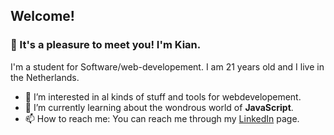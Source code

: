 ## Welcome!

### 👋 It's a pleasure to meet you! I'm Kian.
I'm a student for Software/web-developement. I am 21 years old and I live in the Netherlands.
- 👀 I’m interested in al kinds of stuff and tools for webdevelopement.
- 🌱 I’m currently learning about the wondrous world of **JavaScript**.
- 📫 How to reach me: You can reach me through my [LinkedIn](https://www.linkedin.com/in/kian-bruyenberg/) page.

<!---
TheTrumpetist27/TheTrumpetist27 is a ✨ special ✨ repository because its `README.md` (this file) appears on your GitHub profile.
You can click the Preview link to take a look at your changes.
--->

